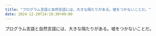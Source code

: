 ```yaml
---
title: "プログラム言語と自然言語には、大きな隔たりがある。嘘をつかないことだ。"
date: 2024-12-20T14:19:30+09:00
---
```

プログラム言語と自然言語には、大きな隔たりがある。嘘をつかないことだ。

